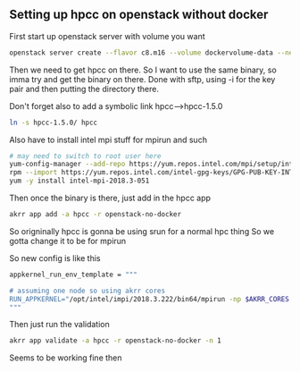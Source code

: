 ## Setting up hpcc on openstack without docker


First start up openstack server with volume you want

```bash
openstack server create --flavor c8.m16 --volume dockervolume-data --network lakeeffect-199.109.195 --key-name openstack-testing --security-group default --security-group SSH akrrtest

```

Then we need to get hpcc on there.
So I want to use the same binary, so imma try and get the binary on there.
Done with sftp, using -i for the key pair and then putting the directory there.

Don't forget also to add a symbolic link hpcc-->hpcc-1.5.0
```bash
ln -s hpcc-1.5.0/ hpcc

```



Also have to install intel mpi stuff for mpirun and such

```bash
# may need to switch to root user here
yum-config-manager --add-repo https://yum.repos.intel.com/mpi/setup/intel-mpi.repo
rpm --import https://yum.repos.intel.com/intel-gpg-keys/GPG-PUB-KEY-INTEL-SW-PRODUCTS-2019.PUB
yum -y install intel-mpi-2018.3-051


```

Then once the binary is there, just add in the hpcc app
```bash
akrr app add -a hpcc -r openstack-no-docker


```
So origninally hpcc is gonna be using srun for a normal hpc thing
So we gotta change it to be for mpirun

So new config is like this
```bash
appkernel_run_env_template = """

# assuming one node so using akrr cores
RUN_APPKERNEL="/opt/intel/impi/2018.3.222/bin64/mpirun -np $AKRR_CORES {appkernel_dir}/{executable}"
"""
```
Then just run the validation
```bash
akrr app validate -a hpcc -r openstack-no-docker -n 1

```
Seems to be working fine then

